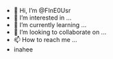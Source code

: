 - 👋 Hi, I’m @FInE0Usr
- 👀 I’m interested in ...
- 🌱 I’m currently learning ...
- 💞️ I’m looking to collaborate on ...
- 📫 How to reach me ...
- inahee
<!---
FInE0Usr/FInE0Usr is a ✨ special ✨ repository because its `README.md` (this file) appears on your GitHub profile.
You can click the Preview link to take a look at your changes.
--->

